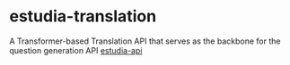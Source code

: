 # estudia-translation
A Transformer-based Translation API that serves as the backbone for the question generation API [estudia-api](https://github.com/sebaspv/estudia-api)
